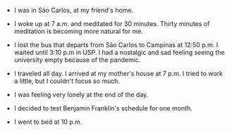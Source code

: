 - I was in São Carlos, at my friend's home.

- I woke up at 7 a.m. and meditated for 30 minutes. Thirty minutes of meditation is becoming more natural for me.

- I lost the bus that departs from São Carlos to Campinas at 12:50 p.m. I waited until 3:10 p.m in USP. I had a nostalgic and sad feeling seeing the university empty because of the pandemic.

- I traveled all day. I arrived at my mother's house at 7 p.m. I tried to work a little, but I couldn't focus so much.

- I was feeling very lonely at the end of the day.

- I decided to test Benjamin Franklin's schedule for one month.

- I went to bed at 10 p.m.
